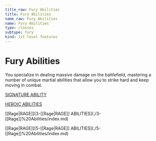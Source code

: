 ```yaml
---
title_raw: Fury Abilities
title: Fury Abilities
name_raw: Fury Abilities
name: Fury Abilities
type: classes
subtype: fury
kind: 1st-level features
---
```


# Fury Abilities

You specialize in dealing massive damage on the battlefield, mastering a number of unique martial abilities that allow you to strike hard and keep moving in combat.

[SIGNATURE ABILITY](./Signature%20Ability/index.md)

[HEROIC ABILITIES](./Heroic%20Abilities.md)

[[Rage|RAGE]]\[3-[[Rage|RAGE]] ABILITIES\](./3-[[Rage]]%20Abilities/index.md)

[[Rage|RAGE]]\[5-[[Rage|RAGE]] ABILITIES\](./5-[[Rage]]%20Abilities/index.md)
